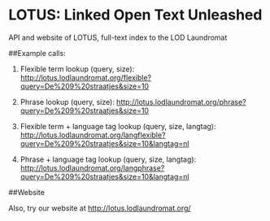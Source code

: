 # LOTUS: Linked Open Text Unleashed
API and website of LOTUS, full-text index to the LOD Laundromat

##Example calls:

1. Flexible term lookup (query, size):
http://lotus.lodlaundromat.org/flexible?query=De%209%20straatjes&size=10

2. Phrase lookup (query, size):
http://lotus.lodlaundromat.org/phrase?query=De%209%20straatjes&size=10

3. Flexible term + language tag lookup (query, size, langtag):
http://lotus.lodlaundromat.org/langflexible?query=De%209%20straatjes&size=10&langtag=nl

4. Phrase + language tag lookup (query, size, langtag):
http://lotus.lodlaundromat.org/langphrase?query=De%209%20straatjes&size=10&langtag=nl

##Website

Also, try our website at http://lotus.lodlaundromat.org/ 


